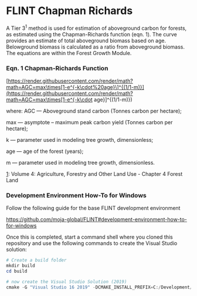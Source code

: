 # FLINT Chapman Richards

A Tier 3<sup>1</sup> method is used for estimation of aboveground carbon for forests, as estimated using the Chapman-Richards function (eqn. 1). The curve provides an estimate of total aboveground biomass based on age. Belowground biomass is calculated as a ratio from aboveground biomass. The equations are within the Forest Growth Module.

### Eqn. 1 Chapman-Richards Function

[https://render.githubusercontent.com/render/math?math=AGC=max\times[1-e^{-k\cdot%20age}\]^{(1/1-m)}](https://render.githubusercontent.com/render/math?math=AGC=max\times[1-e^{-k\cdot age}]^{(1/1-m)})

where: 
AGC	— Aboveground stand carbon (Tonnes carbon per hectare); 

max	— asymptote – maximum peak carbon yield (Tonnes carbon per hectare); 

k	— parameter used in modeling tree growth, dimensionless; 

age	— age of the forest (years); 

m	— parameter used in modeling tree growth, dimensionless.

<a name="footnote1" href="https://www.ipcc-nggip.iges.or.jp/public/2006gl/pdf/4_Volume4/V4_04_Ch4_Forest_Land.pdf">1</a>: Volume 4: Agriculture, Forestry and Other Land Use - Chapter 4 Forest Land

### Development Environment How-To for Windows

Follow the following guide for the base FLINT development environment

https://github.com/moja-global/FLINT#development-environment-how-to-for-windows

Once this is completed, start a command shell where you cloned this repository and use the following commands to create the Visual Studio solution:

```powershell
# Create a build folder 
mkdir build
cd build

# now create the Visual Studio Solution (2019)
cmake -G "Visual Studio 16 2019" -DCMAKE_INSTALL_PREFIX=C:/Development/Software/moja -DVCPKG_TARGET_TRIPLET=x64-windows -DCMAKE_TOOLCHAIN_FILE=c:\Development\moja-global\vcpkg\scripts\buildsystems\vcpkg.cmake ..
```

